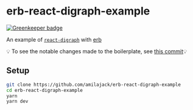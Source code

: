 # erb-react-digraph-example

[![Greenkeeper badge](https://badges.greenkeeper.io/amilajack/erb-react-digraph-example.svg)](https://greenkeeper.io/)

An example of [`react-digraph`](https://github.com/uber/react-digraph) with [erb](https://github.com/chentsulin/electron-react-boilerplate)

:bulb: To see the notable changes made to the boilerplate, see [this commit](https://github.com/amilajack/erb-react-digraph-example/commit/f326b9232f7d675f2ba799e9859223858c4cec6a):bulb:

## Setup

```bash
git clone https://github.com/amilajack/erb-react-digraph-example
cd erb-react-digraph-example
yarn
yarn dev
```
